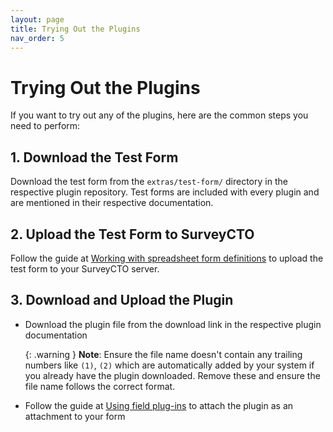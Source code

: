 ```yaml
---
layout: page
title: Trying Out the Plugins
nav_order: 5
---
```


# Trying Out the Plugins

If you want to try out any of the plugins, here are the common steps you need to perform:

## 1. Download the Test Form

Download the test form from the `extras/test-form/` directory in the respective plugin repository. Test forms are included with every plugin and are mentioned in their respective documentation.

## 2. Upload the Test Form to SurveyCTO

Follow the guide at [Working with spreadsheet form definitions](https://support.surveycto.com/hc/en-us/articles/4613295552275-Working-with-spreadsheet-form-definitions-1-Creating-and-uploading#2) to upload the test form to your SurveyCTO server.

## 3. Download and Upload the Plugin

- Download the plugin file from the download link in the respective plugin documentation

  {: .warning }
  **Note**: Ensure the file name doesn't contain any trailing numbers like `(1)`, `(2)` which are automatically added by your system if you already have the plugin downloaded. Remove these and ensure the file name follows the correct format.

- Follow the guide at [Using field plug-ins](https://docs.surveycto.com/02-designing-forms/03-advanced-topics/06.using-field-plug-ins.html) to attach the plugin as an attachment to your form
